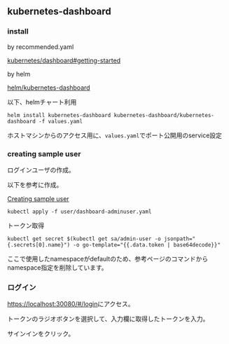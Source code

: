 ## kubernetes-dashboard

### install

by recommended.yaml

[kubernetes/dashboard#getting-started](https://github.com/kubernetes/dashboard#getting-started)

by helm

[helm/kubernetes-dashboard](https://artifacthub.io/packages/helm/k8s-dashboard/kubernetes-dashboard)

以下、helmチャート利用

```shell
helm install kubernetes-dashboard kubernetes-dashboard/kubernetes-dashboard -f values.yaml
```

ホストマシンからのアクセス用に、`values.yaml`でポート公開用のservice設定

### creating sample user

ログインユーザの作成。

以下を参考に作成。

[Creating sample user](https://github.com/kubernetes/dashboard/blob/master/docs/user/access-control/creating-sample-user.md)

```
kubectl apply -f user/dashboard-adminuser.yaml
```

トークン取得

```shell
kubectl get secret $(kubectl get sa/admin-user -o jsonpath="{.secrets[0].name}") -o go-template="{{.data.token | base64decode}}"
```

ここで使用したnamespaceがdefaultのため、参考ページのコマンドからnamespace指定を削除しています。

### ログイン

[https://localhost:30080/#/login](https://localhost:30080/#/login)にアクセス。

トークンのラジオボタンを選択して、入力欄に取得したトークンを入力。

サインインをクリック。

